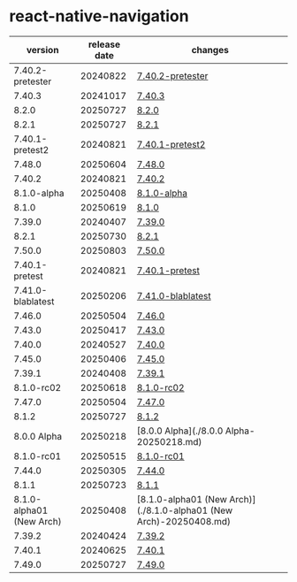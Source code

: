# react-native-navigation	


|version|release date|changes|
|---|---|---|
|7.40.2-pretester|20240822|[7.40.2-pretester](./7.40.2-pretester-20240822.md)|
|7.40.3|20241017|[7.40.3](./7.40.3-20241017.md)|
|8.2.0|20250727|[8.2.0](./8.2.0-20250727.md)|
|8.2.1|20250727|[8.2.1](./8.2.1-20250727.md)|
|7.40.1-pretest2|20240821|[7.40.1-pretest2](./7.40.1-pretest2-20240821.md)|
|7.48.0|20250604|[7.48.0](./7.48.0-20250604.md)|
|7.40.2|20240821|[7.40.2](./7.40.2-20240821.md)|
|8.1.0-alpha|20250408|[8.1.0-alpha](./8.1.0-alpha-20250408.md)|
|8.1.0|20250619|[8.1.0](./8.1.0-20250619.md)|
|7.39.0|20240407|[7.39.0](./7.39.0-20240407.md)|
|8.2.1|20250730|[8.2.1](./8.2.1-20250730.md)|
|7.50.0|20250803|[7.50.0](./7.50.0-20250803.md)|
|7.40.1-pretest|20240821|[7.40.1-pretest](./7.40.1-pretest-20240821.md)|
|7.41.0-blablatest|20250206|[7.41.0-blablatest](./7.41.0-blablatest-20250206.md)|
|7.46.0|20250504|[7.46.0](./7.46.0-20250504.md)|
|7.43.0|20250417|[7.43.0](./7.43.0-20250417.md)|
|7.40.0|20240527|[7.40.0](./7.40.0-20240527.md)|
|7.45.0|20250406|[7.45.0](./7.45.0-20250406.md)|
|7.39.1|20240408|[7.39.1](./7.39.1-20240408.md)|
|8.1.0-rc02|20250618|[8.1.0-rc02](./8.1.0-rc02-20250618.md)|
|7.47.0|20250504|[7.47.0](./7.47.0-20250504.md)|
|8.1.2|20250727|[8.1.2](./8.1.2-20250727.md)|
|8.0.0 Alpha|20250218|[8.0.0 Alpha](./8.0.0 Alpha-20250218.md)|
|8.1.0-rc01|20250515|[8.1.0-rc01](./8.1.0-rc01-20250515.md)|
|7.44.0|20250305|[7.44.0](./7.44.0-20250305.md)|
|8.1.1|20250723|[8.1.1](./8.1.1-20250723.md)|
|8.1.0-alpha01 (New Arch)|20250408|[8.1.0-alpha01 (New Arch)](./8.1.0-alpha01 (New Arch)-20250408.md)|
|7.39.2|20240424|[7.39.2](./7.39.2-20240424.md)|
|7.40.1|20240625|[7.40.1](./7.40.1-20240625.md)|
|7.49.0|20250727|[7.49.0](./7.49.0-20250727.md)|
